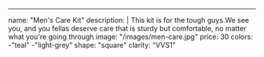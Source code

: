 ---
name: "Men's Care Kit"
description: |
This kit is for the tough guys.We see you, and you fellas deserve care that is sturdy but comfortable, no matter what you're going through
image: "/images/men-care.jpg"
price: 30
colors:
-"teal"
-"light-grey"
shape: "square"
clarity: "VVS1"
